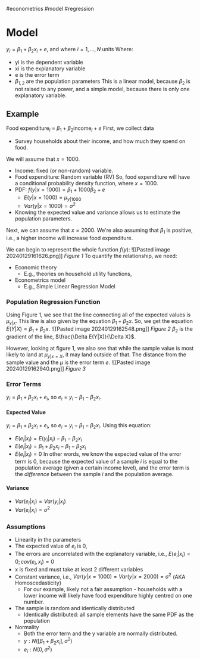 #econometrics #model #regression
# Model
$y_{i}=\beta_{1}+\beta_{2}x_{i}+e$, and where $i=1,\dots,N$ units
Where:
- yi is the dependent variable
- xi is the explanatory variable
- e is the error term
- $\beta_{1,2}$ are the population parameters
This is a linear model, because $\beta_{2}$ is not raised to any power, and a simple model, because there is only one explanatory variable.
## Example
Food expenditure$_{i}$ = $\beta_{1}+\beta_{2}$income$_{i}+e$
First, we collect data
- Survey households about their income, and how much they spend on food.

We will assume that $x=1000$.
- Income: fixed (or non-random) variable.
- Food expenditure: Random variable (RV)
So, food expenditure will have a conditional probability density function, where $x=1000$.
- PDF: $f(y|x=1000)=\beta_{1}+1000\beta_{2}+e$
	- $E(y|x=1000)=\mu_{y|1000}$
	- $Var(y|x=1000)=\sigma^2$
- Knowing the expected value and variance allows us to estimate the population parameters.

Next, we can assume that $x=2000$. We're also assuming that $\beta_{1}$ is positive, i.e., a higher income will increase food expenditure.

We can begin to represent the whole function $f(y)$:
![[Pasted image 20240129161626.png]]
*Figure 1*
To quantify the relationship, we need:
- Economic theory
	- E.g., theories on household utility functions,
- Econometrics model
	- E.g., Simple Linear Regression Model
### Population Regression Function
Using Figure 1, we see that the line connecting all of the expected values is $\mu_{y|x}$. This line is also given by the equation $\beta_{1}+\beta_{2}x$. So, we get the equation $E(Y|X)=\beta_{1}+\beta_{2}x$.
![[Pasted image 20240129162548.png]]
 *Figure 2*
$\beta_{2}$ is the gradient of the line, $\frac{\Delta E(Y|X)}{\Delta X}$.

However, looking at figure 1, we also see that while the sample value is most likely to land at $\mu_{y|x=X}$, it may land outside of that. The distance from the sample value and the $\mu$ is the error term $e$.
![[Pasted image 20240129162940.png]]
 *Figure 3*
### Error Terms
$y_{i}=\beta_{1}+\beta_{2}x_{i}+e_{i}$, so
$e_{i}=y_{i}-\beta_{1}-\beta_{2}x_{i}$.
#### Expected Value
$y_{i}=\beta_{1}+\beta_{2}x_{i}+e_{i}$, so
$e_{i}=y_{i}-\beta_{1}-\beta_{2}x_{i}$.
Using this equation:
- $E(e_{i}|x_{i})=E(y_{i}|x_{i})-\beta_{1}-\beta_{2}x_{i}$
- $E(e_{i}|x_{i})=\beta_{1}+\beta_{2}x_{i}-\beta_{1}-\beta_{2}x_{i}$
- $E(e_{i}|x_{i})=0$
In other words, we know the expected value of the error term is 0, because the expected value of a sample $i$ is equal to the population average (given a certain income level), and the error term is the *difference* between the sample $i$ and the population average.
#### Variance
- $Var(e_{i}|x_{i})=Var(y_{i}|x_{i})$
- $Var(e_{i}|x_{i})=\sigma^2$
### Assumptions
- Linearity in the parameters
- The expected value of $e_i$ is 0,
- The errors are uncorrelated with the explanatory variable, i.e., $E(e_{i}|x_{i})=0; cov(e_{i},x_{i})=0$
- x is fixed and must take at least 2 different variables
- Constant variance, i.e., $Var(y|x=1000) = Var(y|x=2000) = \sigma^2$ (AKA Homoscedasticity)
	- For our example, likely not a fair assumption - households with a lower income will likely have food expenditure highly centred on one number.
- The sample is random and identically distributed
	- Identically distributed: all sample elements have the same PDF as the population
- Normality
	- Both the error term and the y variable are normally distributed.
	- $y:N([\beta_{1}+\beta_{2}x_{i}], \sigma^2)$
	- $e_{i}:N(0, \sigma^2)$

